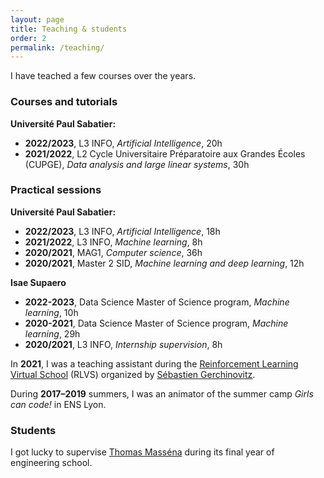 ```yaml
---
layout: page
title: Teaching & students
order: 2
permalink: /teaching/
---
```


I have teached a few courses over the years.  
  
### Courses and tutorials

**Université Paul Sabatier:**
- **2022/2023**, L3 INFO, *Artificial Intelligence*, 20h
- **2021/2022**, L2 Cycle Universitaire Préparatoire aux Grandes Écoles (CUPGE), *Data analysis and large linear systems*, 30h

### Practical sessions

**Université Paul Sabatier:**
- **2022/2023**, L3 INFO, *Artificial Intelligence*, 18h
- **2021/2022**, L3 INFO, *Machine learning*, 8h
- **2020/2021**, MAG1, *Computer science*, 36h
- **2020/2021**, Master 2 SID, *Machine learning and deep learning*, 12h

**Isae Supaero**
- **2022-2023**, Data Science Master of Science program, *Machine learning*, 10h
- **2020-2021**, Data Science Master of Science program, *Machine learning*, 29h
- **2020/2021**, L3 INFO, *Internship supervision*, 8h

In **2021**, I was a teaching assistant during the [Reinforcement Learning Virtual School](https://rl-vs.github.io/rlvs2021/index.html) (RLVS) organized by [Sébastien Gerchinovitz](https://www.math.univ-toulouse.fr/~sgerchin/).  
  
During **2017–2019** summers, I was an animator of the summer camp *Girls can code!* in ENS Lyon.  

### Students

I got lucky to supervise [Thomas Masséna](https://scholar.google.com/citations?user=n09aacYAAAAJ) during its final year of engineering school. 
